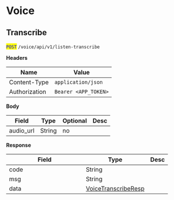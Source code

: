 # Voice

## Transcribe

<mark style="color:blue;">`POST`</mark> `/voice/api/v1/listen-transcribe`

**Headers**

| Name          | Value                |
| ------------- | -------------------- |
| Content-Type  | `application/json`   |
| Authorization | `Bearer <APP_TOKEN>` |

**Body**

| Field      | Type   | Optional | Desc |
| ---------- | ------ | -------- | ---- |
| audio\_url | String | no       |      |

**Response**

<table><thead><tr><th width="193">Field</th><th>Type</th><th>Desc</th></tr></thead><tbody><tr><td>code</td><td>String</td><td><br></td></tr><tr><td>msg</td><td>String</td><td><br></td></tr><tr><td>data</td><td><a href="data-models.md#voicetranscriberesp">VoiceTranscribeResp</a></td><td><br></td></tr></tbody></table>

